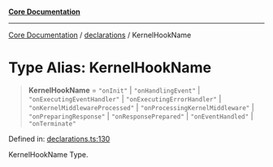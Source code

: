 [**Core Documentation**](../../README.md)

***

[Core Documentation](../../README.md) / [declarations](../README.md) / KernelHookName

# Type Alias: KernelHookName

> **KernelHookName** = `"onInit"` \| `"onHandlingEvent"` \| `"onExecutingEventHandler"` \| `"onExecutingErrorHandler"` \| `"onKernelMiddlewareProcessed"` \| `"onProcessingKernelMiddleware"` \| `"onPreparingResponse"` \| `"onResponsePrepared"` \| `"onEventHandled"` \| `"onTerminate"`

Defined in: [declarations.ts:130](https://github.com/stonemjs/core/blob/e2fddc9518734748c09a72d4b4064dd1d4c1288c/src/declarations.ts#L130)

KernelHookName Type.
